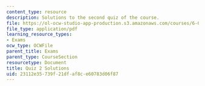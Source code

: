 ```yaml
---
content_type: resource
description: Solutions to the second quiz of the course.
file: https://ol-ocw-studio-app-production.s3.amazonaws.com/courses/6-013-electromagnetics-and-applications-fall-2005/23112e35739f21dfaf8ce60783d06f87_q2_solution.pdf
file_type: application/pdf
learning_resource_types:
- Exams
ocw_type: OCWFile
parent_title: Exams
parent_type: CourseSection
resourcetype: Document
title: Quiz 2 Solutions
uid: 23112e35-739f-21df-af8c-e60783d06f87
---
```

